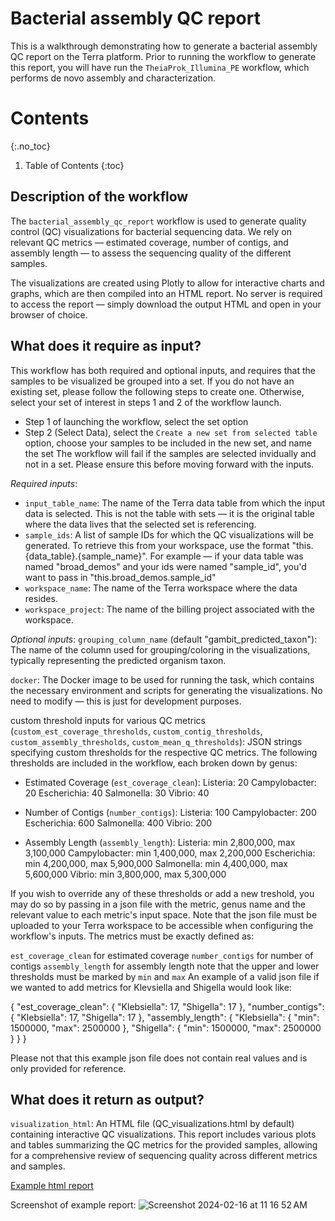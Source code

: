 # Bacterial assembly QC report

This is a walkthrough demonstrating how to generate a bacterial assembly QC report on the Terra platform. Prior to running the workflow to generate this report, you will have run the `TheiaProk_Illumina_PE` workflow, which performs de novo assembly and characterization.

# Contents
{:.no_toc}

1. Table of Contents
{:toc}

## Description of the workflow

The `bacterial_assembly_qc_report` workflow is used to generate quality control (QC) visualizations for bacterial sequencing data. We rely on relevant QC metrics — estimated coverage, number of contigs, and assembly length — to assess the sequencing quality of the different samples. 

The visualizations are created using Plotly to allow for interactive charts and graphs, which are then compiled into an HTML report. No server is required to access the report — simply download the output HTML and open in your browser of choice.

## What does it require as input?
This workflow has both required and optional inputs, and requires that the samples to be visualized be grouped into a set. If you do not have an existing set, please follow the following steps to create one. Otherwise, select your set of interest in steps 1 and 2 of the workflow launch.

- Step 1 of launching the workflow, select the set option
- Step 2 (Select Data), select the `Create a new set from selected table` option, choose your samples to be included in the new set, and name the set
The workflow will fail if the samples are selected invidually and not in a set. Please ensure this before moving forward with the inputs.

*Required inputs*:
- `input_table_name`: The name of the Terra data table from which the input data is selected. This is not the table with sets — it is the original table where the data lives that the selected set is referencing.
- `sample_ids`: A list of sample IDs for which the QC visualizations will be generated. To retrieve this from your workspace, use the format "this.{data_table}.{sample_name}". For example — if your data table was named "broad_demos" and your ids were named "sample_id", you'd want to pass in "this.broad_demos.sample_id"
- `workspace_name`: The name of the Terra workspace where the data resides.
- `workspace_project`: The name of the billing project associated with the workspace.

*Optional inputs*:
`grouping_column_name` (default "gambit_predicted_taxon"): The name of the column used for grouping/coloring in the visualizations, typically representing the predicted organism taxon.

`docker`: The Docker image to be used for running the task, which contains the necessary environment and scripts for generating the visualizations. No need to modify — this is just for development purposes.

custom threshold inputs for various QC metrics (`custom_est_coverage_thresholds`, `custom_contig_thresholds`, `custom_assembly_thresholds`, `custom_mean_q_thresholds`): JSON strings specifying custom thresholds for the respective QC metrics. The following thresholds are included in the workflow, each broken down by genus:

- Estimated Coverage (`est_coverage_clean`):
Listeria: 20
Campylobacter: 20
Escherichia: 40
Salmonella: 30
Vibrio: 40

- Number of Contigs (`number_contigs`):
Listeria: 100
Campylobacter: 200
Escherichia: 600
Salmonella: 400
Vibrio: 200

- Assembly Length (`assembly_length`):
Listeria: min 2,800,000, max 3,100,000
Campylobacter: min 1,400,000, max 2,200,000
Escherichia: min 4,200,000, max 5,900,000
Salmonella: min 4,400,000, max 5,600,000
Vibrio: min 3,800,000, max 5,300,000

If you wish to override any of these thresholds or add a new treshold, you may do so by passing in a json file with the metric, genus name and the relevant value to each metric's input space. Note that the json file must be uploaded to your Terra workspace to be accessible when configuring the workflow's inputs. The metrics must be exactly defined as:

`est_coverage_clean` for estimated coverage
`number_contigs` for number of contigs
`assembly_length` for assembly length
note that the upper and lower thresholds must be marked by `min` and `max`
An example of a valid json file if we wanted to add metrics for Klevsiella and Shigella would look like:

{ "est_coverage_clean": { "Klebsiella": 17, "Shigella": 17 }, "number_contigs": { "Klebsiella": 17, "Shigella": 17 }, "assembly_length": { "Klebsiella": { "min": 1500000, "max": 2500000 }, "Shigella": { "min": 1500000, "max": 2500000 } } }

Please not that this example json file does not contain real values and is only provided for reference.

## What does it return as output?

`visualization_html`: An HTML file (QC_visualizations.html by default) containing interactive QC visualizations. This report includes various plots and tables summarizing the QC metrics for the provided samples, allowing for a comprehensive review of sequencing quality across different metrics and samples.

[Example html report](../bacterial-assembly-qcreport-sample.html)

Screenshot of example report:
![Screenshot 2024-02-16 at 11 16 52 AM](https://github.com/CholGen/CholGen-Workshop-2024/assets/63110916/d1630e19-44a5-41cf-affc-e347da1dd834)
